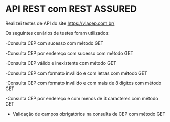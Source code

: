 # API REST com REST ASSURED

Realizei testes de API do site https://viacep.com.br/

Os seguintes cenários de testes foram utilizados:

  -Consulta CEP com sucesso com método GET
  
  -Consulta CEP por endereço com sucesso com método GET
  
   -Consulta CEP válido e inexistente com método GET
   
   -Consulta CEP com formato inválido e com letras com método GET
  
   -Consulta CEP com formato inválido e com mais de 8 digitos com método GET 
   
   -Consulta CEP por endereço e com menos de 3 caracteres com método GET
   
   - Validação de campos obrigatórios na consulta de CEP com método GET

  
